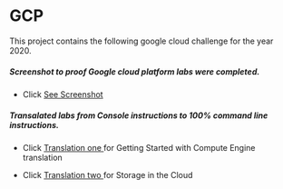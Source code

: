# GCP
This project contains the following google cloud challenge for the year 2020.

##### Screenshot to proof Google cloud platform labs were completed. 

- Click <a href="" >See Screenshot </a> 

##### Transalated labs from Console instructions to 100% command line instructions.

- Click <a href="">Translation one </a> for Getting Started with Compute Engine translation

- Click <a href="">Translation two </a> for Storage in the Cloud







